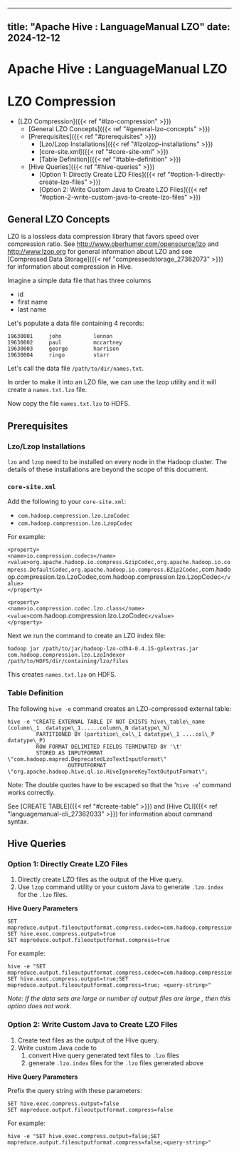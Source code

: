 ---

title: "Apache Hive : LanguageManual LZO"
date: 2024-12-12
----------------

# Apache Hive : LanguageManual LZO

# LZO Compression

* [LZO Compression]({{< ref "#lzo-compression" >}})
  + [General LZO Concepts]({{< ref "#general-lzo-concepts" >}})
  + [Prerequisites]({{< ref "#prerequisites" >}})
    - [Lzo/Lzop Installations]({{< ref "#lzolzop-installations" >}})
    - [core-site.xml]({{< ref "#core-site-xml" >}})
    - [Table Definition]({{< ref "#table-definition" >}})
  + [Hive Queries]({{< ref "#hive-queries" >}})
    - [Option 1: Directly Create LZO Files]({{< ref "#option-1-directly-create-lzo-files" >}})
    - [Option 2: Write Custom Java to Create LZO Files]({{< ref "#option-2-write-custom-java-to-create-lzo-files" >}})

## General LZO Concepts

LZO is a lossless data compression library that favors speed over compression ratio. See <http://www.oberhumer.com/opensource/lzo> and <http://www.lzop.org> for general information about LZO and see [Compressed Data Storage]({{< ref "compressedstorage_27362073" >}}) for information about compression in Hive.

Imagine a simple data file that has three columns

* id
* first name
* last name

Let's populate a data file containing 4 records:

```
19630001     john          lennon
19630002     paul          mccartney
19630003     george        harrison
19630004     ringo         starr

```

Let's call the data file `/path/to/dir/names.txt`.

In order to make it into an LZO file, we can use the lzop utility and it will create a `names.txt.lzo` file.

Now copy the file `names.txt.lzo` to HDFS.

## Prerequisites

### Lzo/Lzop Installations

`lzo` and `lzop` need to be installed on every node in the Hadoop cluster. The details of these installations are beyond the scope of this document.

### `core-site.xml`

Add the following to your `core-site.xml`:

* `com.hadoop.compression.lzo.LzoCodec`
* `com.hadoop.compression.lzo.LzopCodec`

For example:

`<property>`  
`<name>io.compression.codecs</name>`  
`<value>org.apache.hadoop.io.compress.GzipCodec,org.apache.hadoop.io.compress.DefaultCodec,org.apache.hadoop.io.compress.BZip2Codec,`com.hadoop.compression.lzo.LzoCodec,com.hadoop.compression.lzo.LzopCodec`</value>`  
`</property>`

`<property>`  
`<name>io.compression.codec.lzo.class</name>`  
`<value>`com.hadoop.compression.lzo.LzoCodec`</value>`  
`</property>`

Next we run the command to create an LZO index file:

```
hadoop jar /path/to/jar/hadoop-lzo-cdh4-0.4.15-gplextras.jar com.hadoop.compression.lzo.LzoIndexer  /path/to/HDFS/dir/containing/lzo/files

```

This creates `names.txt.lzo` on HDFS.

### Table Definition

The following `hive -e` command creates an LZO-compressed external table:

```
hive -e "CREATE EXTERNAL TABLE IF NOT EXISTS hive\_table\_name (column\_1  datatype\_1......column\_N datatype\_N)
         PARTITIONED BY (partition\_col\_1 datatype\_1 ....col\_P  datatype\_P)
         ROW FORMAT DELIMITED FIELDS TERMINATED BY '\t'
         STORED AS INPUTFORMAT  \"com.hadoop.mapred.DeprecatedLzoTextInputFormat\"
                   OUTPUTFORMAT \"org.apache.hadoop.hive.ql.io.HiveIgnoreKeyTextOutputFormat\";

```

Note: The double quotes have to be escaped so that the '`hive -e`' command works correctly.

See [CREATE TABLE]({{< ref "#create-table" >}}) and [Hive CLI]({{< ref "languagemanual-cli_27362033" >}}) for information about command syntax.

## Hive Queries

### Option 1: Directly Create LZO Files

1. Directly create LZO files as the output of the Hive query.
2. Use `lzop` command utility or your custom Java to generate `.lzo.index` for the `.lzo` files.

**Hive Query Parameters**

```
SET mapreduce.output.fileoutputformat.compress.codec=com.hadoop.compression.lzo.LzoCodec
SET hive.exec.compress.output=true
SET mapreduce.output.fileoutputformat.compress=true

```

For example:

```
hive -e "SET mapreduce.output.fileoutputformat.compress.codec=com.hadoop.compression.lzo.LzoCodec; SET hive.exec.compress.output=true;SET mapreduce.output.fileoutputformat.compress=true; <query-string>"

```

*Note: If the data sets are large or number of output files are large , then this option does not work.*

### Option 2: Write Custom Java to Create LZO Files

1. Create text files as the output of the Hive query.
2. Write custom Java code to
   1. convert Hive query generated text files to `.lzo` files
   2. generate `.lzo.index` files for the `.lzo` files generated above

**Hive Query Parameters**

Prefix the query string with these parameters:

```
SET hive.exec.compress.output=false
SET mapreduce.output.fileoutputformat.compress=false

```

For example:

```
hive -e "SET hive.exec.compress.output=false;SET mapreduce.output.fileoutputformat.compress=false;<query-string>"

```

